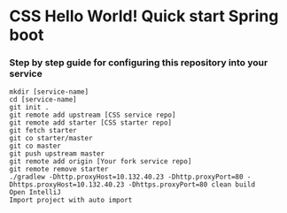 # CSS Hello World! Quick start Spring boot

### Step by step guide for configuring this repository into your service
```
mkdir [service-name]
cd [service-name]
git init .
git remote add upstream [CSS service repo]
git remote add starter [CSS starter repo]
git fetch starter
git co starter/master
git co master
git push upstream master
git remote add origin [Your fork service repo]
git remote remove starter
./gradlew -Dhttp.proxyHost=10.132.40.23 -Dhttp.proxyPort=80 -Dhttps.proxyHost=10.132.40.23 -Dhttps.proxyPort=80 clean build
Open IntelliJ
Import project with auto import

```
